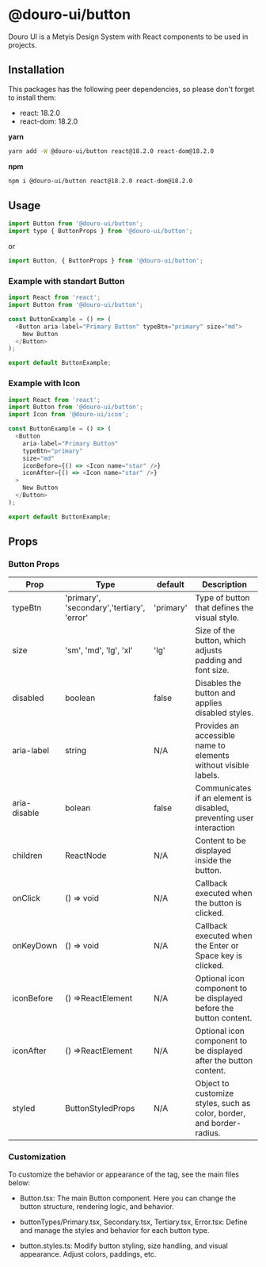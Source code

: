 # @douro-ui/button

Douro UI is a Metyis Design System with React components to be used in projects.

## Installation

This packages has the following peer dependencies, so please don't forget to install them:

- react: 18.2.0
- react-dom: 18.2.0

**yarn**

```sh
yarn add -W @douro-ui/button react@18.2.0 react-dom@18.2.0
```

**npm**

```sh
npm i @douro-ui/button react@18.2.0 react-dom@18.2.0
```

## Usage

```js
import Button from '@douro-ui/button';
import type { ButtonProps } from '@douro-ui/button';
```

or

```js
import Button, { ButtonProps } from '@douro-ui/button';
```

### Example with standart Button

```js
import React from 'react';
import Button from '@douro-ui/button';

const ButtonExample = () => (
  <Button aria-label="Primary Button" typeBtn="primary" size="md">
    New Button
  </Button>
);

export default ButtonExample;
```

### Example with Icon

```js
import React from 'react';
import Button from '@douro-ui/button';
import Icon from '@douro-ui/icon';

const ButtonExample = () => (
  <Button
    aria-label="Primary Button"
    typeBtn="primary"
    size="md"
    iconBefore={() => <Icon name="star" />}
    iconAfter={() => <Icon name="star" />}
  >
    New Button
  </Button>
);

export default ButtonExample;
```

## Props

### Button Props

| Prop         | Type                                       | default   | Description                                                           |
| ------------ | ------------------------------------------ | --------- | --------------------------------------------------------------------- |
| typeBtn      | 'primary', 'secondary','tertiary', 'error' | 'primary' | Type of button that defines the visual style.                         |
| size         | 'sm', 'md', 'lg', 'xl'                     | 'lg'      | Size of the button, which adjusts padding and font size.              |
| disabled     | boolean                                    | false     | Disables the button and applies disabled styles.                      |
| aria-label   | string                                     | N/A       | Provides an accessible name to elements without visible labels.       |
| aria-disable | bolean                                     | false     | Communicates if an element is disabled, preventing user interaction   |
| children     | ReactNode                                  | N/A       | Content to be displayed inside the button.                            |
| onClick      | () => void                                 | N/A       | Callback executed when the button is clicked.                         |
| onKeyDown    | () => void                                 | N/A       | Callback executed when the Enter or Space key is clicked.             |
| iconBefore   | () =>ReactElement                          | N/A       | Optional icon component to be displayed before the button content.    |
| iconAfter    | () =>ReactElement                          | N/A       | Optional icon component to be displayed after the button content.     |
| styled       | ButtonStyledProps                          | N/A       | Object to customize styles, such as color, border, and border-radius. |

### Customization

To customize the behavior or appearance of the tag, see the main files below:

- Button.tsx: The main Button component. Here you can change the button structure, rendering logic, and behavior.

- buttonTypes/Primary.tsx, Secondary.tsx, Tertiary.tsx, Error.tsx: Define and manage the styles and behavior for each button type.

- button.styles.ts: Modify button styling, size handling, and visual appearance. Adjust colors, paddings, etc.
